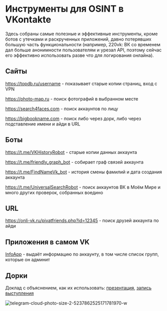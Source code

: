 # Инструменты для OSINT в VKontakte

Здесь собраны самые полезные и эффективные инструменты, кроме ботов с утечками и раскрученных
приложений, давно потерявших большую часть функциональности (например, 220vk: ВК со временем дал
больше анонимности пользователям и урезал API, поэтому сейчас его эффективно использовать разве что
для логирования онлайна).

## Сайты

https://topdb.ru/username - показывает старые копии страниц, вход с VPN

https://photo-map.ru - поиск фотографий в выбранном месте

https://search4faces.com - поиск аккаунтов по лицу

https://bigbookname.com - поиск либо через дорк, либо через подставление имени и айди в URL


## Боты

https://t.me/VKHistoryRobot - старые копии данных аккаунта

https://t.me/friendly_graph_bot - собирает граф связей аккаунта

https://t.me/FindNameVk_bot - история смены фамилий и дата создания аккаунта

https://t.me/UniversalSearchRobot - поиск аккаунтов ВК в Моём Мире и много других проверок, собранных воедино

## URL

https://onli-vk.ru/pivatfriends.php?id=12345 - поиск друзей аккаунта по айди

## Приложения в самом VK

[InfoApp](https://vk.com/app7183114) - выдаёт информацию по аккаунту, в том числе список групп, которые он админит

## Дорки

Доклад с объяснением, как их использовать: [презентация](https://t.me/osint_mindset/379), [запись выступления](https://youtu.be/Cvi4H78yBK0)

![telegram-cloud-photo-size-2-5237862525171781970-w](https://github.com/OSINT-mindset/vk-osint-ru/assets/31013580/14e55c8b-69d4-420b-ad58-2abd4a2fd3fd)
